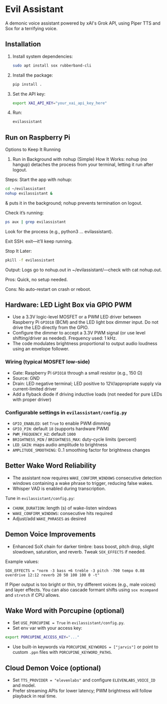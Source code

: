 # Evil Assistant

A demonic voice assistant powered by xAI's Grok API, using Piper TTS and Sox for a terrifying voice.

## Installation

1. Install system dependencies:
   ```bash
   sudo apt install sox rubberband-cli
   ```
2. Install the package:
   ```bash
   pip install .
   ```
3. Set the API key:
   ```bash
   export XAI_API_KEY="your_xai_api_key_here"
   ```
4. Run:
   ```bash
   evilassistant
   ```


## Run on Raspberry Pi

Options to Keep It Running
1. Run in Background with nohup (Simple)
How It Works: nohup (no hangup) detaches the process from your terminal, letting it run after logout.

Steps:
Start the app with nohup:
   ```bash
   cd ~/evilassistant
   nohup evilassistant &
   ```
& puts it in the background; nohup prevents termination on logout.

Check it’s running:
   ```bash
   ps aux | grep evilassistant
   ```
Look for the process (e.g., python3 ... evilassistant).

Exit SSH: exit—it’ll keep running.

Stop It Later:
   ```bash
   pkill -f evilassistant
   ```
Output: Logs go to nohup.out in ~/evilassistant/—check with cat nohup.out.

Pros: Quick, no setup needed.

Cons: No auto-restart on crash or reboot.

## Hardware: LED Light Box via GPIO PWM

- Use a 3.3V logic-level MOSFET or a PWM LED driver between Raspberry Pi `GPIO18` (BCM) and the LED light box dimmer input. Do not drive the LED directly from the GPIO.
- Configure the dimmer to accept a 3.3V PWM signal (or use level shifting/driver as needed). Frequency used: 1 kHz.
- The code modulates brightness proportional to output audio loudness using an envelope follower.

### Wiring (typical MOSFET low-side)
- Gate: Raspberry Pi `GPIO18` through a small resistor (e.g., 150 Ω)
- Source: GND
- Drain: LED negative terminal; LED positive to 12V/appropriate supply via current-limited driver
- Add a flyback diode if driving inductive loads (not needed for pure LEDs with proper driver)

### Configurable settings in `evilassistant/config.py`
- `GPIO_ENABLED`: set `True` to enable PWM dimming
- `GPIO_PIN`: default `18` (supports hardware PWM)
- `PWM_FREQUENCY_HZ`: default `1000`
- `BRIGHTNESS_MIN` / `BRIGHTNESS_MAX`: duty-cycle limits (percent)
- `LED_GAIN`: maps audio amplitude to brightness
- `AMPLITUDE_SMOOTHING`: 0..1 smoothing factor for brightness changes

## Better Wake Word Reliability

- The assistant now requires `WAKE_CONFIRM_WINDOWS` consecutive detection windows containing a wake phrase to trigger, reducing false wakes.
- Whisper VAD is enabled during transcription.

Tune in `evilassistant/config.py`:
- `CHUNK_DURATION`: length (s) of wake-listen windows
- `WAKE_CONFIRM_WINDOWS`: consecutive hits required
- Adjust/add `WAKE_PHRASES` as desired

## Demon Voice Improvements

- Enhanced SoX chain for darker timbre: bass boost, pitch drop, slight slowdown, saturation, and reverb. Tweak `SOX_EFFECTS` if needed.

Example values:
```text
SOX_EFFECTS = "norm -3 bass +6 treble -3 pitch -700 tempo 0.88 overdrive 12:12 reverb 20 50 100 100 0 -t"
```

If Piper output is too bright or thin, try different voices (e.g., male voices) and layer effects. You can also cascade formant shifts using `sox mcompand` and `stretch` if CPU allows.

## Wake Word with Porcupine (optional)

- Set `USE_PORCUPINE = True` in `evilassistant/config.py`.
- Set env var with your access key:
```bash
export PORCUPINE_ACCESS_KEY="..."
```
- Use built-in keywords via `PORCUPINE_KEYWORDS = ["jarvis"]` or point to custom `.ppn` files with `PORCUPINE_KEYWORD_PATHS`.

## Cloud Demon Voice (optional)

- Set `TTS_PROVIDER = "elevenlabs"` and configure `ELEVENLABS_VOICE_ID` and model.
- Prefer streaming APIs for lower latency; PWM brightness will follow playback in real time.
